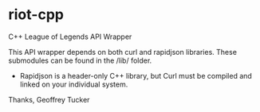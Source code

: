 riot-cpp
========
C++ League of Legends API Wrapper

This API wrapper depends on both curl and rapidjson libraries. These submodules can be found in the /lib/ folder.

- Rapidjson is a header-only C++ library, but Curl must be compiled and linked on your individual system.

Thanks, Geoffrey Tucker
